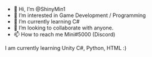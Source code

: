 - 👋 Hi, I’m @ShinyMin1
- 👀 I’m interested in Game Development / Programming
- 🌱 I’m currently learning C#
- 💞️ I’m looking to collaborate with anyone.
- 📫 How to reach me Mini#5000 (Discord)

I am currently learning Unity C#, Python, HTML :)

<!---
ShinyMin1/ShinyMin1 is a ✨ special ✨ repository because its `README.md` (this file) appears on your GitHub profile.
You can click the Preview link to take a look at your changes.
--->
